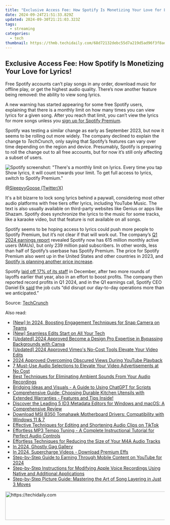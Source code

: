 ```yaml
---
title: "Exclusive Access Fee: How Spotify Is Monetizing Your Love for Lyrics!"
date: 2024-09-24T21:51:33.829Z
updated: 2024-09-30T21:21:03.323Z
tags:
  - streaming
categories:
  - tech
thumbnail: https://thmb.techidaily.com/68d72132debc55d7a219d5ad96f3f8ade10f55eb90774e1fcb8b0eea83e6c871.png
---
```


## Exclusive Access Fee: How Spotify Is Monetizing Your Love for Lyrics!

Free Spotify accounts can’t play songs in any order, download music for offline play, or get the highest audio quality. There’s now another feature being removed: the ability to view song lyrics.

 A new warning has started appearing for some free Spotify users, explaining that there is a monthly limit on how many times you can view lyrics for a given song. After you reach that limit, you can’t view the lyrics for more songs unless you [sign up for Spotify Premium](https://twitter-videos.techidaily.com/new-in-2024-digital-drama-videoviral-sagas-unfold-online/).

 Spotify was testing a similar change as early as September 2023, but now it seems to be rolling out more widely. The company declined to explain the change to _TechCrunch_, only saying that Spotify’s features can vary over time depending on the region and device. Presumably, Spotify is preparing to roll the change out to all free accounts, but for now it’s still only affecting a subset of users.

![Spotify screenshot: "There's a monthly limit on lyrics. Every time you tap Show lyrics, it will count towards your limit. To get full access to lyrics, switch to Spotify Premium."](https://static1.howtogeekimages.com/wordpress/wp-content/uploads/2024/05/gmbstdrxyaayu3c.jpg) 

[@SleepyyGoose (Twitter/X)](https://twitter.com/SleepyyGoose/status/1785345538486911398)

 It's a bit bizarre to lock song lyrics behind a paywall, considering most other audio platforms with free tiers offer lyrics, including YouTube Music. The text is also usually available on third-party websites like Genius or apps like Shazam. Spotify does synchronize the lyrics to the music for some tracks, like a karaoke video, but that feature is not available on all songs.

 Spotify seems to be hoping access to lyrics could push more people to Spotify Premium, but it’s not clear if that will work out. The company’s [Q1 2024 earnings report](https://newsroom.spotify.com/2024-04-23/spotify-reports-first-quarter-2024-earnings/) revealed Spotify now has 615 million monthly active users (MAUs), but only 239 million paid subscribers. In other words, less than half of Spotify’s userbase has Spotify Premium. The price for Spotify Premium also went up in the United States and other countries in 2023, and [Spotify is planning another price increase](https://extra-approaches.techidaily.com/updated-mastering-the-art-of-disconnecting-from-your-old-linkedin-account/).

 Spotify [laid off 17% of its staff](https://www.npr.org/2023/12/04/1216950219/spotify-layoffs-17-percent-tech) in December, after two more rounds of layoffs earlier that year, also in an effort to boost profits. The company then reported record profits in Q1 2024, and in the Q1 earnings call, Spotify CEO Daniel Ek [said](https://www.forbes.com/sites/jackkelly/2024/04/26/spotifys-recent-layoffs-impacted-the-company-more-than-anticipated/?sh=3a20626e4139) the job cuts “did disrupt our day-to-day operations more than we anticipated.”

 Source: [TechCrunch](https://techcrunch.com/2024/05/02/spotify-is-quietly-moves-lyrics-behind-a-paywall/)

<ins class="adsbygoogle"
     style="display:block"
     data-ad-format="autorelaxed"
     data-ad-client="ca-pub-7571918770474297"
     data-ad-slot="1223367746"></ins>

<ins class="adsbygoogle"
     style="display:block"
     data-ad-client="ca-pub-7571918770474297"
     data-ad-slot="8358498916"
     data-ad-format="auto"
     data-full-width-responsive="true"></ins>

<span class="atpl-alsoreadstyle">Also read:</span>
<div><ul>
<li><a href="https://snapchat-videos.techidaily.com/new-in-2024-boosting-engagement-techniques-for-snap-camera-on-teams/"><u>[New] In 2024, Boosting Engagement Techniques for Snap Camera on Teams</u></a></li>
<li><a href="https://extra-skills.techidaily.com/new-seamless-edits-start-on-all-your-tech/"><u>[New] Seamless Edits Start on All Your Tech</u></a></li>
<li><a href="https://fox-hovers.techidaily.com/updated-2024-approved-become-a-design-pro-expertise-in-bypassing-backgrounds-with-canva/"><u>[Updated] 2024 Approved Become a Design Pro Expertise in Bypassing Backgrounds with Canva</u></a></li>
<li><a href="https://vimeo-videos.techidaily.com/updated-2024-approved-vimeos-no-cost-tools-elevate-your-video-edits/"><u>[Updated] 2024 Approved Vimeo's No-Cost Tools Elevate Your Video Edits</u></a></li>
<li><a href="https://youtube-tips.techidaily.com/approved-overcoming-obscured-views-during-youtube-playback/"><u>2024 Approved Overcoming Obscured Views During YouTube Playback</u></a></li>
<li><a href="https://media-tips.techidaily.com/7-must-use-audio-selections-to-elevate-your-video-advertisements-at-no-cost/"><u>7 Must-Use Audio Selections to Elevate Your Video Advertisements at No Cost</u></a></li>
<li><a href="https://media-tips.techidaily.com/best-techniques-for-eliminating-ambient-sounds-from-your-audio-recordings/"><u>Best Techniques for Eliminating Ambient Sounds From Your Audio Recordings</u></a></li>
<li><a href="https://tech-haven.techidaily.com/bridging-ideas-and-visuals-a-guide-to-using-chatgpt-for-scripts/"><u>Bridging Ideas and Visuals - A Guide to Using ChatGPT for Scripts</u></a></li>
<li><a href="https://media-tips.techidaily.com/comprehensive-guide-choosing-durable-kitchen-utensils-with-extended-warranties-features-and-tips-inside/"><u>Comprehensive Guide: Choosing Durable Kitchen Utensils with Extended Warranties - Features and Tips Inside!</u></a></li>
<li><a href="https://media-tips.techidaily.com/discover-the-leading-5-id3-metadata-editors-for-windows-and-macos-a-comprehensive-review/"><u>Discover the Leading 5 ID3 Metadata Editors for Windows and macOS: A Comprehensive Review</u></a></li>
<li><a href="https://win-dash.techidaily.com/download-msi-b350-tomahawk-motherboard-drivers-compatibility-with-windows-11-and-7/"><u>Download MSI B350 Tomahawk Motherboard Drivers: Compatibility with Windows 11 & 7</u></a></li>
<li><a href="https://media-tips.techidaily.com/effective-techniques-for-editing-and-shortening-audio-clips-on-tiktok/"><u>Effective Techniques for Editing and Shortening Audio Clips on TikTok</u></a></li>
<li><a href="https://media-tips.techidaily.com/effortless-mp3-tempo-tuning-a-complete-instructional-tutorial-for-perfect-audio-controls/"><u>Effortless MP3 Tempo Tuning - A Complete Instructional Tutorial for Perfect Audio Controls</u></a></li>
<li><a href="https://media-tips.techidaily.com/effortless-techniques-for-reducing-the-size-of-your-m4a-audio-tracks/"><u>Effortless Techniques for Reducing the Size of Your M4A Audio Tracks</u></a></li>
<li><a href="https://some-techniques.techidaily.com/in-2024-ghostly-gag-gallery/"><u>In 2024, Ghostly Gag Gallery</u></a></li>
<li><a href="https://youtube-help.techidaily.com/in-2024-supercharge-videos-download-premium-effs/"><u>In 2024, Supercharge Videos - Download Premium Effs</u></a></li>
<li><a href="https://facebook-video-share.techidaily.com/step-by-step-guide-to-earning-through-mobile-content-on-youtube-for-2024/"><u>Step-by-Step Guide to Earning Through Mobile Content on YouTube for 2024</u></a></li>
<li><a href="https://media-tips.techidaily.com/step-by-step-instructions-for-modifying-apple-voice-recordings-using-native-and-additional-applications/"><u>Step-by-Step Instructions for Modifying Apple Voice Recordings Using Native and Additional Applications</u></a></li>
<li><a href="https://media-tips.techidaily.com/step-by-step-picture-guide-mastering-the-art-of-song-layering-in-just-3-moves/"><u>Step-by-Step Picture Guide: Mastering the Art of Song Layering in Just 3 Moves</u></a></li>
</ul></div>

<!-- affiliate ads begin -->
<a href="https://ephamedtechinc.pxf.io/c/5597632/2137205/26400" target="_top" id="2137205">
  <img src="//a.impactradius-go.com/display-ad/26400-2137205" border="0" alt="https://techidaily.com" width="728" height="90"/>
</a>
<img height="0" width="0" src="https://ephamedtechinc.pxf.io/i/5597632/2137205/26400" style="position:absolute;visibility:hidden;" border="0" />
<!-- affiliate ads end -->


